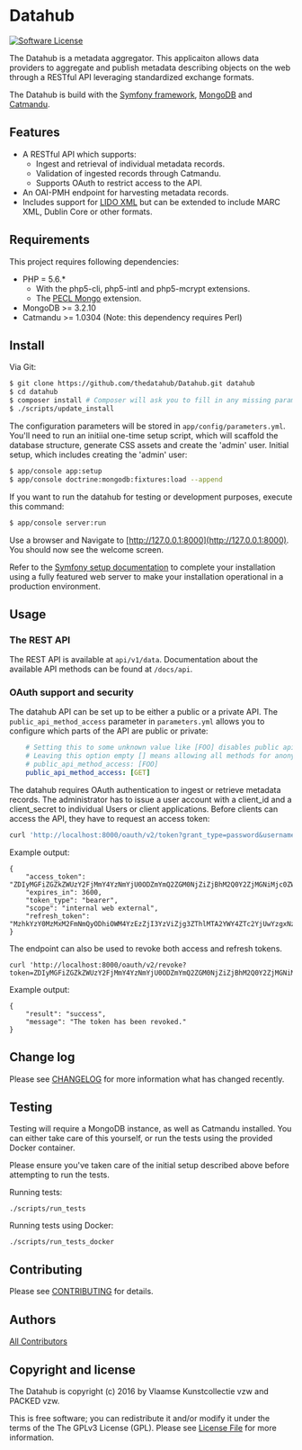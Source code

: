 # Datahub

[![Software License][ico-license]](LICENSE)

The Datahub is a metadata aggregator. This applicaiton allows data providers to aggregate and publish metadata describing objects on the web through a RESTful API leveraging standardized exchange formats.

The Datahub is build with the [Symfony framework](https://symfony.com), [MongoDB](https://www.mongodb.org) and [Catmandu](http://librecat.org/).

## Features

* A RESTful API which supports:
  * Ingest and retrieval of individual metadata records.
  * Validation of ingested records through Catmandu.
  * Supports OAuth to restrict access to the API.
* An OAI-PMH endpoint for harvesting metadata records.
* Includes support for [LIDO XML](http://lido-schema.org/) but can be extended to include MARC XML, Dublin Core or other formats.

## Requirements

This project requires following dependencies:

* PHP = 5.6.*
  * With the php5-cli, php5-intl and php5-mcrypt extensions.
  * The [PECL Mongo](https://pecl.php.net/package/mongo) extension.
* MongoDB >= 3.2.10
* Catmandu >= 1.0304 (Note: this dependency requires Perl)

## Install

Via Git:

``` bash
$ git clone https://github.com/thedatahub/Datahub.git datahub
$ cd datahub
$ composer install # Composer will ask you to fill in any missing parameters before it continues
$ ./scripts/update_install
```

The configuration parameters will be stored in `app/config/parameters.yml`.  You'll need to run an initiial one-time setup script, which will scaffold the database structure, generate CSS assets and create the 'admin' user.
Initial setup, which includes creating the 'admin' user:

``` bash
$ app/console app:setup
$ app/console doctrine:mongodb:fixtures:load --append
```

If you want to run the datahub for testing or development purposes, execute this command:

``` bash
$ app/console server:run
```

Use a browser and Navigate to [http://127.0.0.1:8000](http://127.0.0.1:8000). You should now see the welcome screen.

Refer to the [Symfony setup documentation](https://symfony.com/doc/current/setup/web_server_configuration.html) to complete your installation using a fully featured web server to make your installation operational in a production environment.

## Usage

### The REST API

The REST API is available at `api/v1/data`. Documentation about the available API methods can be found  at `/docs/api`.

### OAuth support and security

The datahub API can be set up to be either a public or a private API. The `public_api_method_access` parameter in `parameters.yml` allows you to configure which parts of the API are public or private:

`````YAML
    # Setting this to some unknown value like [FOO] disables public api access
    # Leaving this option empty [] means allowing all methods for anonymous access
    # public_api_method_access: [FOO]
    public_api_method_access: [GET]
`````

The datahub requires OAuth authentication to ingest or retrieve metadata records. The administrator has to issue a user account with a client_id and a client_secret to individual Users or client applications. Before clients can access the API, they have to request an access token:

```bash
curl 'http://localhost:8000/oauth/v2/token?grant_type=password&username=admin&password=datahub&client_id=slightlylesssecretpublicid&client_secret=supersecretsecretphrase'
```

Example output:

```
{
    "access_token": "ZDIyMGFiZGZkZWUzY2FjMmY4YzNmYjU0ODZmYmQ2ZGM0NjZiZjBhM2Q0Y2ZjMGNiMjc0ZWIyMmYyODMzMGJjZg",
    "expires_in": 3600,
    "token_type": "bearer",
    "scope": "internal web external",
    "refresh_token":  "MzhkYzY0MzMxM2FmNmQyODhiOWM4YzEzZjI3YzViZjg3ZThlMTA2YWY4ZTc2YjUwYzgxNzVhNTlmYTBkYWZhNQ"
}
```

The endpoint can also be used to revoke both access and refresh tokens.

```
curl 'http://localhost:8000/oauth/v2/revoke?token=ZDIyMGFiZGZkZWUzY2FjMmY4YzNmYjU0ODZmYmQ2ZGM0NjZiZjBhM2Q0Y2ZjMGNiMjc0ZWIyMmYyODMzMGJjZg'
```

Example output:

```
{
    "result": "success",
    "message": "The token has been revoked."
}
```

## Change log

Please see [CHANGELOG](CHANGELOG.md) for more information what has changed recently.

## Testing

Testing will require a MongoDB instance, as well as Catmandu installed. You can either take care of this yourself, or run the tests using the provided Docker container.

Please ensure you've taken care of the initial setup described above before attempting to run the tests.

Running tests:

```
./scripts/run_tests
```

Running tests using Docker:

```
./scripts/run_tests_docker
```

## Contributing

Please see [CONTRIBUTING](CONTRIBUTING.md) for details.

## Authors

[All Contributors][link-contributors]

## Copyright and license

The Datahub is copyright (c) 2016 by Vlaamse Kunstcollectie vzw and PACKED vzw.

This is free software; you can redistribute it and/or modify it under the terms of the The GPLv3 License (GPL). Please see [License File](LICENSE) for more information.

[ico-version]: https://img.shields.io/packagist/v/:vendor/:package_name.svg?style=flat-square
[ico-license]: https://img.shields.io/badge/license-GPLv3-brightgreen.svg?style=flat-square
[ico-travis]: https://img.shields.io/travis/:vendor/:package_name/master.svg?style=flat-square
[ico-scrutinizer]: https://img.shields.io/scrutinizer/coverage/g/:vendor/:package_name.svg?style=flat-square
[ico-code-quality]: https://img.shields.io/scrutinizer/g/:vendor/:package_name.svg?style=flat-square
[ico-downloads]: https://img.shields.io/packagist/dt/:vendor/:package_name.svg?style=flat-square

[link-packagist]: https://packagist.org/packages/:vendor/:package_name
[link-travis]: https://travis-ci.org/:vendor/:package_name
[link-scrutinizer]: https://scrutinizer-ci.com/g/:vendor/:package_name/code-structure
[link-code-quality]: https://scrutinizer-ci.com/g/:vendor/:package_name
[link-downloads]: https://packagist.org/packages/:vendor/:package_name
[link-author]: https://github.com/:author_username
[link-contributors]: ../../contributors
